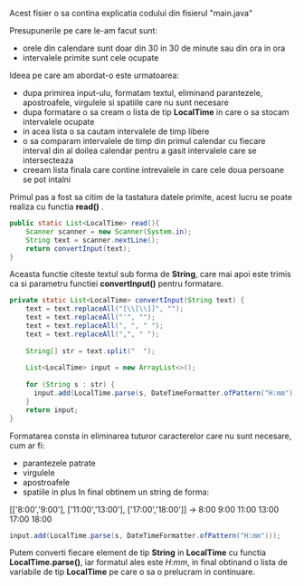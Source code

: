 
Acest fisier o sa contina explicatia codului din fisierul "main.java"

Presupunerile pe care le-am facut sunt:
  - orele din calendare sunt doar din 30 in 30 de minute sau din ora in ora
  - intervalele primite sunt cele ocupate
  
Ideea pe care am abordat-o este urmatoarea:
  - dupa primirea input-ulu, formatam textul, eliminand parantezele, apostroafele, virgulele si spatiile care nu sunt necesare
  - dupa formatare o sa cream o lista de tip **LocalTime** in care o sa stocam intervalele ocupate
  - in acea lista o sa cautam intervalele de timp libere
  - o sa comparam intervalele de timp din primul calendar cu fiecare interval din al doilea calendar pentru a gasit intervalele care se intersecteaza
  - creeam lista finala care contine intrevalele in care cele doua persoane se pot intalni

Primul pas a fost sa citim de la tastatura datele primite, acest lucru se poate realiza cu functia **read()** .
```JAVA
public static List<LocalTime> read(){  
	Scanner scanner = new Scanner(System.in);
	String text = scanner.nextLine();
	return convertInput(text);  
}
```
Aceasta functie citeste textul sub forma de **String**, care mai apoi este trimis ca si parametru functiei **convertInput()** pentru formatare.
```JAVA
private static List<LocalTime> convertInput(String text) {  
	text = text.replaceAll("[\\[\\]]", "");
	text = text.replaceAll("'", ""); 
	text = text.replaceAll(", ", " ");
	text = text.replaceAll(",", " ");  
	
	String[] str = text.split("  ");  
	
	List<LocalTime> input = new ArrayList<>();
  
	for (String s : str) { 
	  input.add(LocalTime.parse(s, DateTimeFormatter.ofPattern("H:mm")));  
	}	  
    return input;
}
```
Formatarea consta in eliminarea tuturor caracterelor care nu sunt necesare, cum ar fi:
- parantezele patrate
- virgulele
- apostroafele
- spatiile in plus 
In final obtinem un string de forma:

[['8:00','9:00'], ['11:00','13:00'], ['17:00','18:00']] &rarr; 8:00 9:00 11:00 13:00 17:00 18:00
```JAVA
input.add(LocalTime.parse(s, DateTimeFormatter.ofPattern("H:mm")));
```
Putem converti fiecare element de tip **String** in **LocalTime** cu functia **LocalTime.parse()**, iar formatul ales este *H:mm*, in final obtinand o lista de variabile de tip **LocalTime** pe care o sa o prelucram in continuare.
